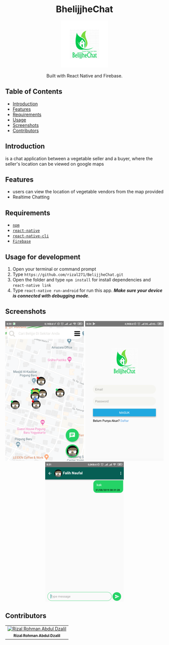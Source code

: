 <h1 align="center">BhelijjheChat</h1>
<p align="center">
  <img width="150" src="https://raw.githubusercontent.com/rizal271/BelijjheChat/master/android/app/src/main/res/mipmap-xxxhdpi/ic_launcher_foreground.png"/>
</p>
<p align="center">
  Built with React Native and Firebase.
</p>

## Table of Contents

- [Introduction](#introduction)
- [Features](#features)
- [Requirements](#requirements)
- [Usage](#usage-for-development)
- [Screenshots](#screenshots)
- [Contributors](#contributors)

## Introduction
is a chat application between a vegetable seller and a buyer, where the seller's location can be viewed on google maps 

## Features
* users can view the location of vegetable vendors from the map provided
* Realtime Chatting


## Requirements
* [`npm`](https://www.npmjs.com/get-npm)
* [`react-native`](https://facebook.github.io/react-native/docs/getting-started)
* [`react-native-cli`](https://facebook.github.io/react-native/docs/getting-started)
* [`Firebase`](https://firebase.google.com/)

## Usage for development
1. Open your terminal or command prompt
2. Type `https://github.com/rizal271/BelijjheChat.git`
3. Open the folder and type `npm install` for install dependencies and `react-native link`
4. Type `react-native run-android` for run this app. ***Make sure your device is connected with debugging mode***.

## Screenshots
<div align="center">
    <img width="250" src="https://raw.githubusercontent.com/rizal271/BelijjheChat/master/Screenshot/Screenshot_2019-08-31-08-30-57-245_com.sibelijje.png">    
    <img width="250" src="https://raw.githubusercontent.com/rizal271/BelijjheChat/master/Screenshot/Screenshot_2019-08-31-08-24-05-159_com.sibelijje.png">
    <img width="250" src="https://raw.githubusercontent.com/rizal271/BelijjheChat/master/Screenshot/Screenshot_2019-08-31-08-31-39-423_com.sibelijje.png">
</div>


## Contributors
<center>
  <table>
    <tr>
      <td align="center">
        <a href="https://github.com/rizal271">
          <img width="100" src="https://avatars0.githubusercontent.com/u/50235425?s=460&v=4" alt="Rizal Rohman Abdul Dzalil"><br/>
          <sub><b>Rizal Rohman Abdul Dzalil</b></sub>
        </a>
      </td>
    </tr>
  </table>
</center>